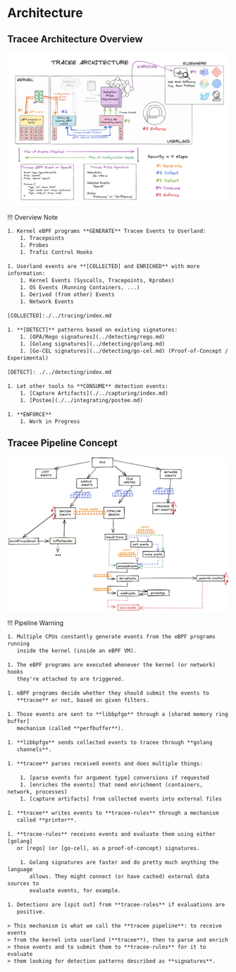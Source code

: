# Architecture

## Tracee Architecture Overview

![Architecture](../../images/architecture.png)

!!! Overview Note

    1. Kernel eBPF programs **GENERATE** Tracee Events to Userland:
        1. Tracepoints
        1. Probes
        1. Trafic Control Hooks
    
    1. Userland events are **[COLLECTED] and ENRICHED** with more information:
        1. Kernel Events (Syscalls, Tracepoints, Kprobes)
        1. OS Events (Running Containers, ...)
        1. Derived (from other) Events
        1. Network Events
    
    [COLLECTED]:./../tracing/index.md
    
    1. **[DETECT]** patterns based on existing signatures:
        1. [OPA/Rego signatures](../detecting/rego.md)
        1. [Golang signatures](../detecting/golang.md)
        1. [Go-CEL signatures](../detecting/go-cel.md) (Proof-of-Concept / Experimental)
    
    [DETECT]: ./../detecting/index.md
    
    1. Let other tools to **CONSUME** detection events:
        1. [Capture Artifacts](./../capturing/index.md)
        1. [Postee](./../integrating/postee.md)
    
    1. **ENFORCE**
        1. Work in Progress

## Tracee Pipeline Concept

![Tracee Pipeline](../../images/tracee-pipeline-overview.png)

!!! Pipeline Warning

    1. Multiple CPUs constantly generate events from the eBPF programs running
       inside the kernel (inside an eBPF VM).
    
    1. The eBPF programs are executed whenever the kernel (or network) hooks
       they're attached to are triggered.
    
    1. eBPF programs decide whether they should submit the events to
       **tracee** or not, based on given filters.
    
    1. Those events are sent to **libbpfgo** through a [shared memory ring buffer]
       mechanism (called **perfbuffer**).
    
    1. **libbpfgo** sends collected events to tracee through **golang
       channels**.
    
    1. **tracee** parses received events and does multiple things:
    
        1. [parse events for argument type] conversions if requested
        1. [enriches the events] that need enrichment (containers, network, processes)
        1. [capture artifacts] from collected events into external files
    
    1. **tracee** writes events to **tracee-rules** through a mechanism
       called **printer**.
    
    1. **tracee-rules** receives events and evaluate them using either [golang]
       or [rego] (or [go-cel], as a proof-of-concept) signatures.
    
        1. Golang signatures are faster and do pretty much anything the language
           allows. They might connect (or have cached) external data sources to
           evaluate events, for example.
    
    1. Detections are [spit out] from **tracee-rules** if evaluations are
       positive.
    
    > This mechanism is what we call the **tracee pipeline**: to receive events
    > from the kernel into userland (**tracee**), then to parse and enrich
    > those events and to submit them to **tracee-rules** for it to evaluate
    > them looking for detection patterns described as **signatures**.

[shared memory ring buffer]: ./performance.md
[parse events for argument type]: ./../tracing/output-options.md
[enriches the events]: ./../integrating/container-engines.md
[capture artifacts]: ./../capturing/index.md
[golang]: ./../detecting/golang.md
[rego]: ./../detecting/rego.md
[go-cel]: ./../detecting/go-cel.md
[spit out]: ./../integrating/webhook.md
 
